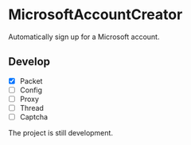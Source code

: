 # MicrosoftAccountCreator
Automatically sign up for a Microsoft account.

## Develop
- [x] Packet
- [ ] Config
- [ ] Proxy
- [ ] Thread
- [ ] Captcha

The project is still development.
